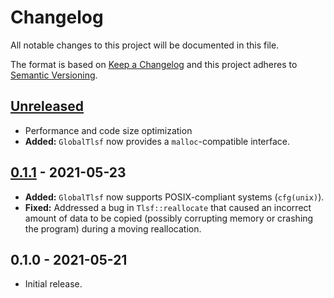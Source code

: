 # Changelog

All notable changes to this project will be documented in this file.

The format is based on [Keep a Changelog](http://keepachangelog.com/en/1.0.0/)
and this project adheres to [Semantic Versioning](http://semver.org/spec/v2.0.0.html).

## [Unreleased]

- Performance and code size optimization
- **Added:** `GlobalTlsf` now provides a `malloc`-compatible interface.

## [0.1.1] - 2021-05-23

- **Added:** `GlobalTlsf` now supports POSIX-compliant systems (`cfg(unix)`).
- **Fixed:** Addressed a bug in `Tlsf::reallocate` that caused an incorrect amount of data to be copied (possibly corrupting memory or crashing the program) during a moving reallocation.

## 0.1.0 - 2021-05-21

- Initial release.

[Unreleased]: https://github.com/yvt/rlsf/compare/0.1.1...HEAD
[0.1.1]: https://github.com/yvt/rlsf/compare/0.1.0...0.1.1
